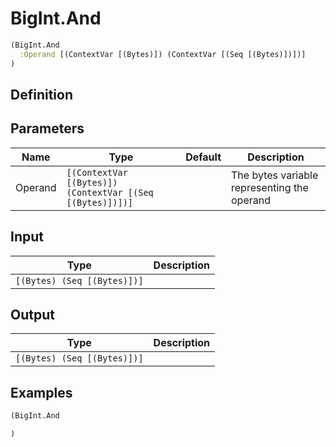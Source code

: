 # BigInt.And

```clojure
(BigInt.And
  :Operand [(ContextVar [(Bytes)]) (ContextVar [(Seq [(Bytes)])])]
)
```

## Definition


## Parameters
| Name | Type | Default | Description |
|------|------|---------|-------------|
| Operand | `[(ContextVar [(Bytes)]) (ContextVar [(Seq [(Bytes)])])]` |  | The bytes variable representing the operand |


## Input
| Type | Description |
|------|-------------|
| `[(Bytes) (Seq [(Bytes)])]` |  |


## Output
| Type | Description |
|------|-------------|
| `[(Bytes) (Seq [(Bytes)])]` |  |


## Examples

```clojure
(BigInt.And

)
```
